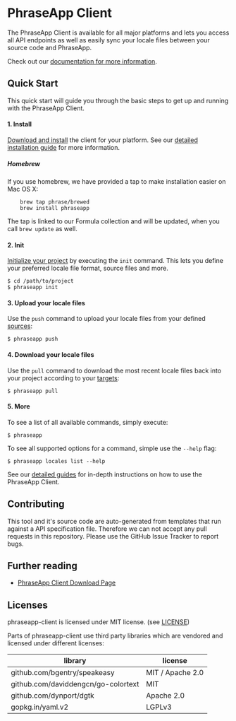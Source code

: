 # PhraseApp Client

The PhraseApp Client is available for all major platforms and lets you access all API endpoints as well as easily sync your locale files between your source code and PhraseApp.

Check out our [documentation for more information](http://docs.phraseapp.com/developers/cli/).

## Quick Start

This quick start will guide you through the basic steps to get up and running with the PhraseApp Client.

#### 1. Install

[Download and install](https://phraseapp.com/cli) the client for your platform. See our [detailed installation guide](http://docs.phraseapp.com/developers/cli/installation#download) for more information.

##### Homebrew

If you use homebrew, we have provided a tap to make installation easier on Mac OS X:

        brew tap phrase/brewed
        brew install phraseapp

The tap is linked to our Formula collection and will be updated, when you call `brew update` as well.

#### 2. Init

[Initialize your project](http://docs.phraseapp.com/developers/cli/installation#initialization) by executing the `init` command. This lets you define your preferred locale file format, source files and more.

    $ cd /path/to/project
    $ phraseapp init

#### 3. Upload your locale files

Use the `push` command to upload your locale files from your defined [sources](http://docs.phraseapp.com/developers/cli/configuration#sources):

    $ phraseapp push

#### 4. Download your locale files

Use the `pull` command to download the most recent locale files back into your project according to your [targets](http://docs.phraseapp.com/developers/cli/configuration#targets):

    $ phraseapp pull

#### 5. More

To see a list of all available commands, simply execute:

    $ phraseapp

To see all supported options for a command, simple use the `--help` flag:

    $ phraseapp locales list --help

See our [detailed guides](http://docs.phraseapp.com/developers/cli/) for in-depth instructions on how to use the PhraseApp Client.

## Contributing

This tool and it's source code are auto-generated from templates that run against a API specification file. Therefore we can not accept any pull requests in this repository. Please use the GitHub Issue Tracker to report bugs.

## Further reading
* [PhraseApp Client Download Page](https://phraseapp.com/cli)

## Licenses

phraseapp-client is licensed under MIT license. (see [LICENSE](LICENSE))

Parts of phraseapp-client use third party libraries which are vendored and licensed under different licenses:

library | license
---|---
github.com/bgentry/speakeasy | MIT / Apache 2.0
github.com/daviddengcn/go-colortext | MIT
github.com/dynport/dgtk | Apache 2.0
gopkg.in/yaml.v2 | LGPLv3
